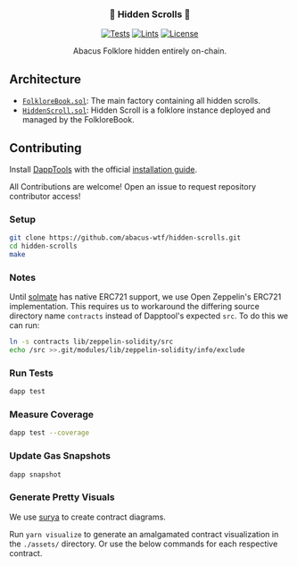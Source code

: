 <h3 align="center">📜 Hidden Scrolls 📜</h3>

<div align="center">

[![Tests](https://github.com/abacus-wtf/hidden-scrolls/actions/workflows/tests.yml/badge.svg)](https://github.com/abacus-wtf/hidden-scrolls/actions/workflows/tests.yml)
[![Lints](https://github.com/abacus-wtf/hidden-scrolls/actions/workflows/lints.yml/badge.svg)](https://github.com/abacus-wtf/hidden-scrolls/actions/workflows/lints.yml)
[![License](https://img.shields.io/badge/License-AGPL--3.0-blue)](LICENSE.md)

</div>

<p align="center">Abacus Folklore hidden entirely on-chain.</p>

## Architecture

- [`FolkloreBook.sol`](src/FolkloreBook.sol): The main factory containing all hidden scrolls.
- [`HiddenScroll.sol`](src/HiddenScroll.sol): Hidden Scroll is a folklore instance deployed and managed by the FolkloreBook.

## Contributing

Install [DappTools](https://dapp.tools) with the official [installation guide](https://github.com/dapphub/dapptools#installation).

All Contributions are welcome! Open an issue to request repository contributor access!

### Setup

```sh
git clone https://github.com/abacus-wtf/hidden-scrolls.git
cd hidden-scrolls
make
```

### Notes

Until [solmate](https://github.com/Rari-Capital/solmate) has native ERC721 support, we use Open Zeppelin's ERC721 implementation. This requires us to workaround the differing source directory name `contracts` instead of Dapptool's expected `src`. To do this we can run:

```bash
ln -s contracts lib/zeppelin-solidity/src
echo /src >>.git/modules/lib/zeppelin-solidity/info/exclude
```

### Run Tests

```sh
dapp test
```

### Measure Coverage

```sh
dapp test --coverage
```

### Update Gas Snapshots

```sh
dapp snapshot
```

### Generate Pretty Visuals

We use [surya](https://github.com/ConsenSys/surya) to create contract diagrams.

Run `yarn visualize` to generate an amalgamated contract visualization in the `./assets/` directory. Or use the below commands for each respective contract.
